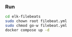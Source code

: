 ### Run

```bash
cd elk-filebeats
sudo chown root filebeat.yml
sudo chmod go-w filebeat.yml
docker compose up -d 

 ```